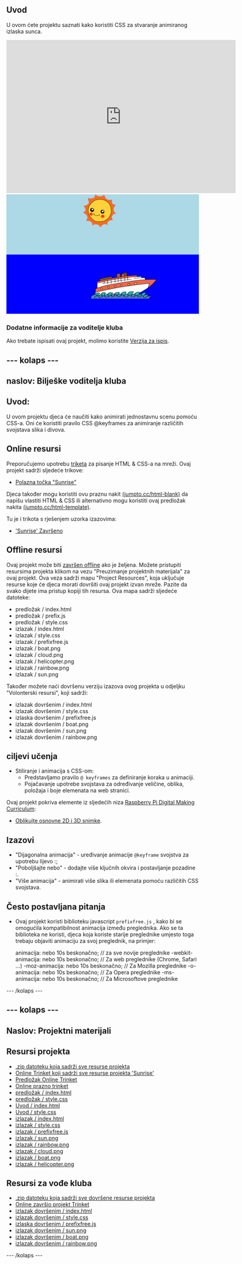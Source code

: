 ## Uvod

U ovom ćete projektu saznati kako koristiti CSS za stvaranje animiranog izlaska sunca.

<div class="trinket">
  <iframe src="https://trinket.io/embed/html/abcc0284a3?outputOnly=true&start=result" width="600" height="400" frameborder="0" marginwidth="0" marginheight="0" allowfullscreen>
  </iframe>
  <img src="images/sunrise-final.png">
</div>

### Dodatne informacije za voditelje kluba

Ako trebate ispisati ovaj projekt, molimo koristite [Verzija za ispis](https://projects.raspberrypi.org/en/projects/sunrise/print).

## \--- kolaps \---

## naslov: Bilješke voditelja kluba

## Uvod:

U ovom projektu djeca će naučiti kako animirati jednostavnu scenu pomoću CSS-a. Oni će koristiti pravilo CSS @keyframes za animiranje različitih svojstava slika i divova.

## Online resursi

Preporučujemo upotrebu [triketa](https://trinket.io/) za pisanje HTML & CSS-a na mreži. Ovaj projekt sadrži sljedeće trikove:

+ [Polazna točka "Sunrise"](https://trinket.io/html/web-sunrise)

Djeca također mogu koristiti ovu praznu nakit [(jumpto.cc/html-blank)](http://jumpto.cc/html-blank) da napišu vlastiti HTML & CSS ili alternativno mogu koristiti ovaj predložak nakita [(jumpto.cc/html-template)](http://jumpto.cc/html-template).

Tu je i trikota s rješenjem uzorka izazovima:

+ ['Sunrise' Završeno](https://trinket.io/html/abcc0284a3)

## Offline resursi

Ovaj projekt može biti [završen offline](../offline.html) ako je željena. Možete pristupiti resursima projekta klikom na vezu "Preuzimanje projektnih materijala" za ovaj projekt. Ova veza sadrži mapu "Project Resources", koja uključuje resurse koje će djeca morati dovršiti ovaj projekt izvan mreže. Pazite da svako dijete ima pristup kopiji tih resursa. Ova mapa sadrži sljedeće datoteke:

+ predložak / index.html
+ predložak / prefix.js
+ predložak / style.css
+ izlazak / index.html
+ izlazak / style.css
+ izlazak / prefixfree.js
+ izlazak / boat.png
+ izlazak / cloud.png
+ izlazak / helicopter.png
+ izlazak / rainbow.png
+ izlazak / sun.png

Također možete naći dovršenu verziju izazova ovog projekta u odjeljku "Volonterski resursi", koji sadrži:

+ izlazak dovršenim / index.html
+ izlazak dovršenim / style.css
+ izlaska dovršenim / prefixfree.js
+ izlazak dovršenim / boat.png
+ izlazak dovršenim / sun.png
+ izlazak dovršenim / rainbow.png

## ciljevi učenja

+ Stiliranje i animacija s CSS-om: 
    + Predstavljamo pravilo `@ keyframes` za definiranje koraka u animaciji.
    + Pojačavanje upotrebe svojstava za određivanje veličine, oblika, položaja i boje elemenata na web stranici.

Ovaj projekt pokriva elemente iz sljedećih niza [Raspberry Pi Digital Making Curriculum](http://rpf.io/curriculum):

+ [Oblikujte osnovne 2D i 3D snimke](https://www.raspberrypi.org/curriculum/design/creator).

## Izazovi

+ "Dijagonalna animacija" - uređivanje animacije `@keyframe` svojstva za upotrebu lijevo :;
+ "Poboljšajte nebo" - dodajte više ključnih okvira i postavljanje pozadine :.
+ "Više animacija" - animirati više slika ili elemenata pomoću različitih CSS svojstava. 

## Često postavljana pitanja

+ Ovaj projekt koristi biblioteku javascript `prefixfree.js` , kako bi se omogućila kompatibilnost animacija između preglednika. Ako se ta biblioteka ne koristi, djeca koja koriste starije preglednike umjesto toga trebaju objaviti animaciju za svoj preglednik, na primjer:

    animacija: nebo 10s beskonačno; // za sve novije preglednike -webkit-animacija: nebo 10s beskonačno; // Za web preglednike (Chrome, Safari ...) -moz-animacija: nebo 10s beskonačno; // Za Mozilla preglednike -o-animacija: nebo 10s beskonačno; // Za Opera preglednike -ms-animacija: nebo 10s beskonačno; // Za Microsoftove preglednike 
    

\--- /kolaps \---

## \--- kolaps \---

## Naslov: Projektni materijali

## Resursi projekta

+ [.zip datoteku koja sadrži sve resurse projekta](resources/sunrise-project-resources.zip)
+ [Online Trinket koji sadrži sve resurse projekta 'Sunrise'](http://jumpto.cc/web-sunrise)
+ [Predložak Online Trinket](http://jumpto.cc/trinket-template)
+ [Online prazno trinket](http://jumpto.cc/trinket-blank)
+ [predložak / index.html](resources/template-index.html)
+ [predložak / style.css](resources/template-style.css)
+ [Uvod / index.html](resources/intro-index.html)
+ [Uvod / style.css](resources/intro-style.css)
+ [izlazak / index.html](resources/sunrise-index.html)
+ [izlazak / style.css](resources/sunrise-style.css)
+ [izlazak / prefixfree.js](resources/sunrise-prefixfree.js)
+ [izlazak / sun.png](resources/sunrise-sun.png)
+ [izlazak / rainbow.png](resources/sunrise-rainbow.png)
+ [izlazak / cloud.png](resources/sunrise-cloud.png)
+ [izlazak / boat.png](resources/sunrise-boat.png)
+ [izlazak / helicopter.png](resources/sunrise-helicopter.png)

## Resursi za vođe kluba

+ [.zip datoteku koja sadrži sve dovršene resurse projekta](resources/sunrise-volunteer-resources.zip)
+ [Online završio projekt Trinket](https://trinket.io/html/abcc0284a3)
+ [izlazak dovršenim / index.html](resources/sunrise-finished-index.html)
+ [izlazak dovršenim / style.css](resources/sunrise-finished-style.css)
+ [izlaska dovršenim / prefixfree.js](resources/sunrise-finished-prefixfree.js)
+ [izlazak dovršenim / sun.png](resources/sunrise-finished-sun.png)
+ [izlazak dovršenim / boat.png](resources/sunrise-finished-boat.png)
+ [izlazak dovršenim / rainbow.png](resources/sunrise-finished-rainbow.png)

\--- /kolaps \---